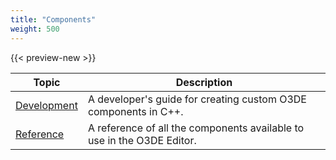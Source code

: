 ```yaml
---
title: "Components"
weight: 500
---
```


{{< preview-new >}}

| Topic | Description |
| - | - | 
| [Development](development) | A developer's guide for creating custom O3DE components in C++. | 
| [Reference](reference) | A reference of all the components available to use in the O3DE Editor. | 